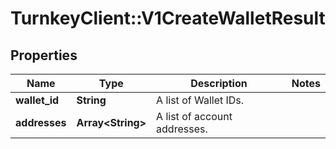 # TurnkeyClient::V1CreateWalletResult

## Properties
Name | Type | Description | Notes
------------ | ------------- | ------------- | -------------
**wallet_id** | **String** | A list of Wallet IDs. | 
**addresses** | **Array&lt;String&gt;** | A list of account addresses. | 

